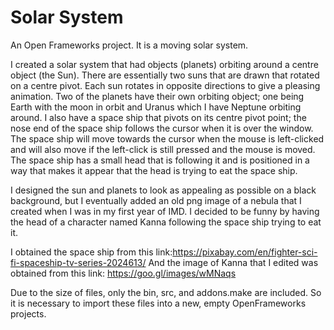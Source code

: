 # Solar System
 An Open Frameworks project.  It is a moving solar system.

I created a solar system that had objects (planets) orbiting around a 
centre object (the Sun).  There are essentially two suns that are drawn that rotated on a centre pivot.  Each sun rotates in opposite directions to give a pleasing animation.  Two of the planets have their own orbiting object; one being Earth with the moon in orbit and Uranus which I have Neptune orbiting around. I also have a space ship that pivots on its centre pivot point; the nose end of the space ship follows the cursor when it is over the window.  The space ship will move towards the cursor when the mouse is left-clicked and will also move if the left-click is still pressed and the mouse is moved.  The space ship has a small head that is following it and is positioned in a way that makes it appear that the head is trying to eat the space ship.

I designed the sun and planets to look as appealing as possible on a black background, but I eventually added an old png image of a nebula that I created when I was in my first year of IMD.  I decided to be funny by having the head of a character named Kanna following the space ship trying to eat it.


I obtained the space ship from this link:https://pixabay.com/en/fighter-sci-fi-spaceship-tv-series-2024613/
And the image of Kanna that I edited was obtained from this link: https://goo.gl/images/wMNaqs


Due to the size of files, only the bin, src, and addons.make are included. So it is necessary to import these files into a new, empty OpenFrameworks projects.
